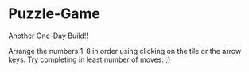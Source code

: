 # Puzzle-Game
Another One-Day Build!!

Arrange the numbers 1-8 in order using clicking on the tile or the arrow keys.
Try completing in least number of moves. ;)
